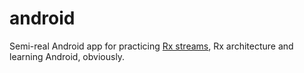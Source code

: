 # android

Semi-real Android app for practicing [Rx streams](http://reactivex.io/), Rx architecture and learning Android, obviously.

